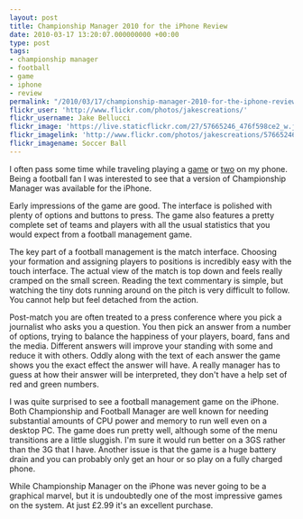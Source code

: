 ```yaml
---
layout: post
title: Championship Manager 2010 for the iPhone Review
date: 2010-03-17 13:20:07.000000000 +00:00
type: post
tags:
- championship manager
- football
- game
- iphone
- review
permalink: "/2010/03/17/championship-manager-2010-for-the-iphone-review/"
flickr_user: 'http://www.flickr.com/photos/jakescreations/'
flickr_username: Jake Bellucci
flickr_image: 'https://live.staticflickr.com/27/57665246_476f598ce2_w.jpg'
flickr_imagelink: 'http://www.flickr.com/photos/jakescreations/57665246/'
flickr_imagename: Soccer Ball
---
```

I often pass some time while traveling playing a [game](http://andrewwilkinson.wordpress.com/2009/06/01/flightcontrol-review/) or [two](http://andrewwilkinson.wordpress.com/2009/04/02/wolfenstein-3d-iphone-review/) on my phone. Being a football fan I was interested to see that a version of Championship Manager was available for the iPhone.

Early impressions of the game are good. The interface is polished with plenty of options and buttons to press. The game also features a pretty complete set of teams and players with all the usual statistics that you would expect from a football management game.

The key part of a football management is the match interface. Choosing your formation and assigning players to positions is incredibly easy with the touch interface. The actual view of the match is top down and feels really cramped on the small screen. Reading the text commentary is simple, but watching the tiny dots running around on the pitch is very difficult to follow. You cannot help but feel detached from the action.

Post-match you are often treated to a press conference where you pick a journalist who asks you a question. You then pick an answer from a number of options, trying to balance the happiness of your players, board, fans and the media. Different answers will improve your standing with some and reduce it with others. Oddly along with the text of each answer the game shows you the exact effect the answer will have. A really manager has to guess at how their answer will be interpreted, they don't have a help set of red and green numbers.

I was quite surprised to see a football management game on the iPhone. Both Championship and Football Manager are well known for needing substantial amounts of CPU power and memory to run well even on a desktop PC. The game does run pretty well, although some of the menu transitions are a little sluggish. I'm sure it would run better on a 3GS rather than the 3G that I have. Another issue is that the game is a huge battery drain and you can probably only get an hour or so play on a fully charged phone.

While Championship Manager on the iPhone was never going to be a graphical marvel, but it is undoubtedly one of the most impressive games on the system. At just £2.99 it's an excellent purchase.

